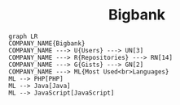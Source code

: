 <h1 align="center">Bigbank</h1>

```mermaid
graph LR
COMPANY_NAME{Bigbank}
COMPANY_NAME ---> U{Users} ---> UN[3]
COMPANY_NAME ---> R{Repositories} ---> RN[14]
COMPANY_NAME ---> G{Gists} ---> GN[2]
COMPANY_NAME ---> ML{Most Used<br>Languages}
ML --> PHP[PHP]
ML --> Java[Java]
ML --> JavaScript[JavaScript]
```
